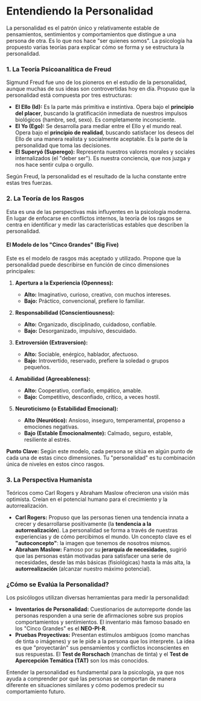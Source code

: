 # Entendiendo la Personalidad

La personalidad es el patrón único y relativamente estable de pensamientos, sentimientos y comportamientos que distingue a una persona de otra. Es lo que nos hace "ser quienes somos". La psicología ha propuesto varias teorías para explicar cómo se forma y se estructura la personalidad.

### 1. La Teoría Psicoanalítica de Freud

Sigmund Freud fue uno de los pioneros en el estudio de la personalidad, aunque muchas de sus ideas son controvertidas hoy en día. Propuso que la personalidad está compuesta por tres estructuras:

- **El Ello (Id):** Es la parte más primitiva e instintiva. Opera bajo el **principio del placer**, buscando la gratificación inmediata de nuestros impulsos biológicos (hambre, sed, sexo). Es completamente inconsciente.
- **El Yo (Ego):** Se desarrolla para mediar entre el Ello y el mundo real. Opera bajo el **principio de realidad**, buscando satisfacer los deseos del Ello de una manera realista y socialmente aceptable. Es la parte de la personalidad que toma las decisiones.
- **El Superyó (Superego):** Representa nuestros valores morales y sociales internalizados (el "deber ser"). Es nuestra conciencia, que nos juzga y nos hace sentir culpa o orgullo.

Según Freud, la personalidad es el resultado de la lucha constante entre estas tres fuerzas.

### 2. La Teoría de los Rasgos

Esta es una de las perspectivas más influyentes en la psicología moderna. En lugar de enfocarse en conflictos internos, la teoría de los rasgos se centra en identificar y medir las características estables que describen la personalidad.

#### El Modelo de los "Cinco Grandes" (Big Five)

Este es el modelo de rasgos más aceptado y utilizado. Propone que la personalidad puede describirse en función de cinco dimensiones principales:

1.  **Apertura a la Experiencia (Openness):**
    - **Alto:** Imaginativo, curioso, creativo, con muchos intereses.
    - **Bajo:** Práctico, convencional, prefiere lo familiar.

2.  **Responsabilidad (Conscientiousness):**
    - **Alto:** Organizado, disciplinado, cuidadoso, confiable.
    - **Bajo:** Desorganizado, impulsivo, descuidado.

3.  **Extroversión (Extraversion):**
    - **Alto:** Sociable, enérgico, hablador, afectuoso.
    - **Bajo:** Introvertido, reservado, prefiere la soledad o grupos pequeños.

4.  **Amabilidad (Agreeableness):**
    - **Alto:** Cooperativo, confiado, empático, amable.
    - **Bajo:** Competitivo, desconfiado, crítico, a veces hostil.

5.  **Neuroticismo (o Estabilidad Emocional):**
    - **Alto (Neurótico):** Ansioso, inseguro, temperamental, propenso a emociones negativas.
    - **Bajo (Estable Emocionalmente):** Calmado, seguro, estable, resiliente al estrés.

**Punto Clave:** Según este modelo, cada persona se sitúa en algún punto de cada una de estas cinco dimensiones. Tu "personalidad" es tu combinación única de niveles en estos cinco rasgos.

### 3. La Perspectiva Humanista

Teóricos como Carl Rogers y Abraham Maslow ofrecieron una visión más optimista. Creían en el potencial humano para el crecimiento y la autorrealización.

- **Carl Rogers:** Propuso que las personas tienen una tendencia innata a crecer y desarrollarse positivamente (la **tendencia a la autorrealización**). La personalidad se forma a través de nuestras experiencias y de cómo percibimos el mundo. Un concepto clave es el **"autoconcepto"**: la imagen que tenemos de nosotros mismos.
- **Abraham Maslow:** Famoso por su **jerarquía de necesidades**, sugirió que las personas están motivadas para satisfacer una serie de necesidades, desde las más básicas (fisiológicas) hasta la más alta, la **autorrealización** (alcanzar nuestro máximo potencial).

### ¿Cómo se Evalúa la Personalidad?

Los psicólogos utilizan diversas herramientas para medir la personalidad:

- **Inventarios de Personalidad:** Cuestionarios de autorreporte donde las personas responden a una serie de afirmaciones sobre sus propios comportamientos y sentimientos. El inventario más famoso basado en los "Cinco Grandes" es el **NEO-PI-R**.
- **Pruebas Proyectivas:** Presentan estímulos ambiguos (como manchas de tinta o imágenes) y se le pide a la persona que los interprete. La idea es que "proyectarán" sus pensamientos y conflictos inconscientes en sus respuestas. El **Test de Rorschach** (manchas de tinta) y el **Test de Apercepción Temática (TAT)** son los más conocidos.

Entender la personalidad es fundamental para la psicología, ya que nos ayuda a comprender por qué las personas se comportan de manera diferente en situaciones similares y cómo podemos predecir su comportamiento futuro.